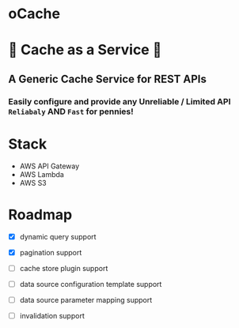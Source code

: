 oCache
======

:poop: Cache as a Service :clown_face:
======================================

## A Generic Cache Service for REST APIs

### Easily configure and provide any Unreliable / Limited API `Reliabaly` AND `Fast` for pennies!


Stack
=====
- AWS API Gateway
- AWS Lambda
- AWS S3

Roadmap
=======
- [X] dynamic query support 
- [X] pagination support
- [ ] cache store plugin support
- [ ] data source configuration template support
- [ ] data source parameter mapping support
- [ ] invalidation support

